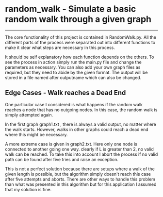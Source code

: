 # random_walk - Simulate a basic random walk through a given graph
************************************************

The core functionality of this project is contained in RandomWalk.py. All the different parts of the process were separated out into different functions to make it clear what steps are necessary in this process.

It should be self explanatory how each function depends on the others. To see the process in action simply run the main.py file and change the parameters as necessary. You can also add your own graph files as required, but they need to abide by the given format. The output will be stored in a file named after outputname which can also be changed.


## Edge Cases - Walk reaches a Dead End

One particular case I considered is what happens if the random walk reaches a node that has no outgoing nodes. In this case, the random walk is simply attempted again.

In the first graph graph1.txt , there is always a valid output, no matter where the walk starts. However, walks in other graphs could reach a dead end where this might be necessary.

A more extreme case is given in graph2.txt. Here only one node is connected to another going one way. clearly if L is greater than 2, no valid walk can be reached. To take this into account I abort the process if no valid path can be found after five tries and raise an exception.

This is not a perfect solution because there are setups where a walk of the given length is possible, but the algorithm simply doesn't reach this case after five attempts and aborts. There are other ways to handle this problem than what was presented in this algorithm but for this application I assumed that my solution is fine.
